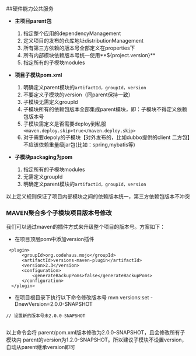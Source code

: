 ##硬件能力公共服务

*  **主项目parent包**
   1. 指定整个应用的dependencyManagement
   2. 定义项目的发布的仓库地址distributionManagement
   3. 所有第三方依赖的版本号全部定义在properties下
   4. 所有内部模块依赖版本号统一使用**${project.version}**
   5. 指定所有的子模块modules

* **项目子模块pom.xml**
   1. 明确定义parent模块的`artifactId，groupId，version`
   2. 不要定义子模块的version（同parent保持一致）
   3. 子模块无需定义groupId
   5. 子模块所有的依赖包版本全部集成parent模块，即：子模块不得定义依赖包版本号
   5. 子模块需定义是否需要deploy到私服`<maven.deploy.skip>true</maven.deploy.skip>`
   6. 对于需要depoly的子模块【对外发布的，比如dubbo提供的client 二方包】不应该依赖重量级jar包(比如：spring,mybatis等)

* **子模块packaging为pom**
   1. 指定所有的子模块modules
   2. 无需定义groupId
   3. 明确定义parent模块的`artifactId，groupId，version`

以上定义规则保证了项目内部模块之间的依赖版本统一，第三方依赖包版本不冲突

### MAVEN聚合多个子模块项目版本号修改

我们可以通过maven的插件方式来升级整个项目的版本号。方案如下：

* 在项目顶层pom中添加version插件

```
 <plugin>
      <groupId>org.codehaus.mojo</groupId>
      <artifactId>versions-maven-plugin</artifactId>
      <version>2.3</version>
      <configuration>
          <generateBackupPoms>false</generateBackupPoms>
      </configuration>
  </plugin>
```

* 在项目根目录下执行以下命令修改版本号
mvn versions:set -DnewVersion=2.0.0-SNAPSHOT
```
// 设置新的版本号未2.0.0-SNAPSHOT


```
以上命令会将 parent/pom.xml版本修改为2.0.0-SNAPSHOT，且会修改所有子模块内 parent的version为1.2.0-SNAPSHOT。所以建议子模块不设置version，自动从parent继承version即可



